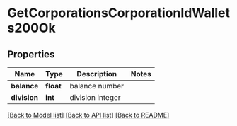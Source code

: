 # GetCorporationsCorporationIdWallets200Ok

## Properties
Name | Type | Description | Notes
------------ | ------------- | ------------- | -------------
**balance** | **float** | balance number | 
**division** | **int** | division integer | 

[[Back to Model list]](../README.md#documentation-for-models) [[Back to API list]](../README.md#documentation-for-api-endpoints) [[Back to README]](../README.md)


